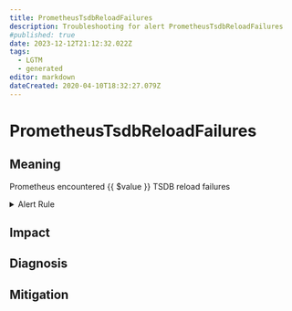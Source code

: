 ```yaml
---
title: PrometheusTsdbReloadFailures
description: Troubleshooting for alert PrometheusTsdbReloadFailures
#published: true
date: 2023-12-12T21:12:32.022Z
tags: 
  - LGTM
  - generated
editor: markdown
dateCreated: 2020-04-10T18:32:27.079Z
---
```


# PrometheusTsdbReloadFailures

## Meaning
[//]: # "Short paragraph that explains what the alert means"
Prometheus encountered {{ $value }} TSDB reload failures

<details>
  <summary>Alert Rule</summary>

{{% rule "prometheus-self-monitoring/prometheus-self-monitoring-internal.yml" "PrometheusTsdbReloadFailures" %}}

<!-- Rule when generated

```yaml
alert: PrometheusTsdbReloadFailures
expr: increase(prometheus_tsdb_reloads_failures_total[1m]) > 0
for: 0m
labels:
    severity: critical
annotations:
    summary: Prometheus TSDB reload failures (instance {{ $labels.instance }})
    description: |-
        Prometheus encountered {{ $value }} TSDB reload failures
          VALUE = {{ $value }}
          LABELS = {{ $labels }}
    runbook: https://github.com/srerun/prometheus-alerts/blob/main/content/runbooks/prometheus-self-monitoring-internal/PrometheusTsdbReloadFailures.md

```

-->

</details>


## Impact
[//]: # "What could / will happen if the alert is not addressed"



## Diagnosis
[//]: # "Steps to take to identify the cause of the problem"



## Mitigation
[//]: # "The steps necessary to resolve the alert"
